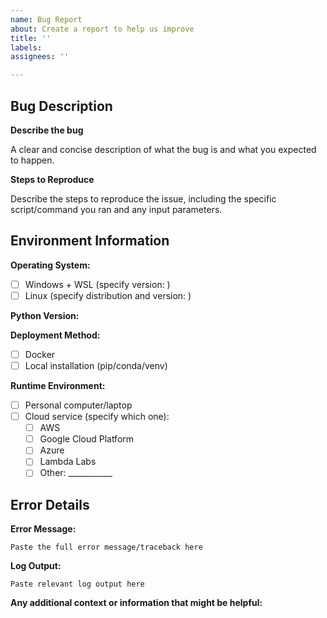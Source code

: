 ```yaml
---
name: Bug Report
about: Create a report to help us improve
title: ''
labels:
assignees: ''

---
```


## Bug Description

**Describe the bug**

A clear and concise description of what the bug is and what you expected to happen.

**Steps to Reproduce**

Describe the steps to reproduce the issue, including the specific script/command you ran and any input parameters.

## Environment Information

**Operating System:**
- [ ] Windows + WSL (specify version: )
- [ ] Linux (specify distribution and version: )

**Python Version:**

**Deployment Method:**
- [ ] Docker
- [ ] Local installation (pip/conda/venv)

**Runtime Environment:**
- [ ] Personal computer/laptop
- [ ] Cloud service (specify which one):
  - [ ] AWS
  - [ ] Google Cloud Platform
  - [ ] Azure
  - [ ] Lambda Labs
  - [ ] Other: ___________

## Error Details

**Error Message:**
```
Paste the full error message/traceback here
```

**Log Output:**
```
Paste relevant log output here
```

**Any additional context or information that might be helpful:**
